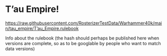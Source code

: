# T’au Empire!

https://raw.githubusercontent.com/RosterizerTestData/Warhammer40k/main/tau_empire/T’au_Empire.rulebook

Info about the rulebook (the hash should perhaps be published here when versions are complete, so as to be googlable by people who want to match data versions)

